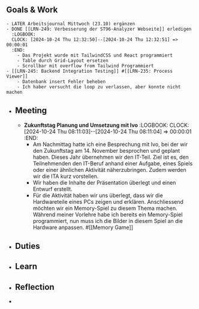 ## Goals & Work
	- LATER Arbeitsjournal Mittwoch (23.10) ergänzen
	- DONE [[LRN-249: Verbesserung der ST96-Analyzer Webseite]] erledigen
	  :LOGBOOK:
	  CLOCK: [2024-10-24 Thu 12:32:50]--[2024-10-24 Thu 12:32:51] =>  00:00:01
	  :END:
		- Das Projekt wurde mit TailwindCSS und React programmiert
		- Table durch Grid-Layout ersetzen
		- Scrollbar mit overflow from Tailwind Programmiert
	- [[LRN-245: Backend Integration Testing]] #[[LRN-235: Process Viewer]]
		- Datenbank insert Fehler beheben
		- Ich haber versucht die loop zu verlassen, aber konnte nicht machen
- ## Meeting
	- **Zukunftstag Planung und Umsetzung mit Ivo**
	  :LOGBOOK:
	  CLOCK: [2024-10-24 Thu 08:11:03]--[2024-10-24 Thu 08:11:04] =>  00:00:01
	  :END:
		- Am Nachmittag hatte ich eine Besprechung mit Ivo, bei der wir den Zukunftstag am 14. November besprochen und geplant haben. Dieses Jahr übernehmen wir den IT-Teil. Ziel ist es, den Teilnehmenden den IT-Beruf anhand einer Aufgabe, eines Spiels oder einer ähnlichen Aktivität näherzubringen. Zudem werden wir die ITA kurz vorstellen.
		- Wir haben die Inhalte der Präsentation überlegt und einen Entwurf erstellt.
		- Für die Aktivität haben wir uns überlegt, dass wir die Hardwareteile eines PCs zeigen und erklären. Anschliessend möchten wir ein Memory-Spiel zu diesem Thema machen. Während meiner Vorlehre habe ich bereits ein Memory-Spiel programmiert, nun muss ich die Bilder in diesem Spiel an die Hardware anpassen. #[[Memory Game]]
- ## Duties
- ## Learn
- ## Reflection
-